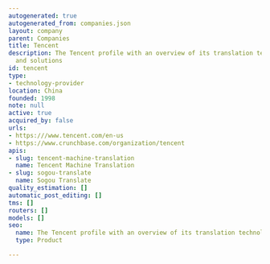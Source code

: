 ```yaml
---
autogenerated: true
autogenerated_from: companies.json
layout: company
parent: Companies
title: Tencent
description: The Tencent profile with an overview of its translation technologies
  and solutions
id: tencent
type:
- technology-provider
location: China
founded: 1998
note: null
active: true
acquired_by: false
urls:
- https:///www.tencent.com/en-us
- https://www.crunchbase.com/organization/tencent
apis:
- slug: tencent-machine-translation
  name: Tencent Machine Translation
- slug: sogou-translate
  name: Sogou Translate
quality_estimation: []
automatic_post_editing: []
tms: []
routers: []
models: []
seo:
  name: The Tencent profile with an overview of its translation technologies and solutions
  type: Product

---
```



